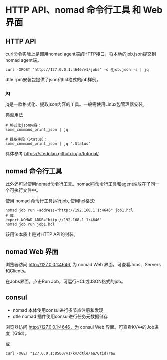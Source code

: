 # HTTP API、nomad 命令行工具 和 Web界面

## HTTP API

curl命令实际上是调用nomad agent端的HTTP接口，将本地的job.json提交到nomad agent端。

```
curl -XPOST "http://127.0.0.1:4646/v1/jobs" -d @job.json -s | jq
```

dtle rpm安装包提供了json和hcl格式的job样例。

### jq

jq是一款格式化、提取json内容的工具。一般需使用Linux包管理器安装。

典型用法
```
# 格式化json内容：
some_command_print_json | jq

# 提取字段（Status）：
some_command_print_json | jq '.Status'
```

具体参考 https://stedolan.github.io/jq/tutorial/

## nomad 命令行工具

此外还可以使用nomad命令行工具。nomad将命令行工具和agent端放在了同一个可执行文件中。
   
使用 nomad 命令行工具运行job, 使用hcl格式:
   
```
nomad job run -address="http://192.168.1.1:4646" job1.hcl
# 或
export NOMAD_ADDR="http://192.168.1.1:4646"
nomad job run job1.hcl 
```

该用法本质上是对HTTP API的封装。

## nomad Web 界面

浏览器访问 http://127.0.0.1:4646, 为 nomad Web 界面。可查看Jobs、Servers和Clients。

在Jobs界面，点击Run Job，可运行HCL或JSON格式的job。

## consul

- nomad 本体使用consul进行多节点注册和发现
- dtle nomad 插件使用consul进行任务元数据储存

浏览器访问 http://127.0.0.1:4646，为 consul Web 界面。可查看KV中的Job进度（Gtid）。

或

```
curl -XGET "127.0.0.1:8500/v1/kv/dtle/aa/Gtid?raw
```
